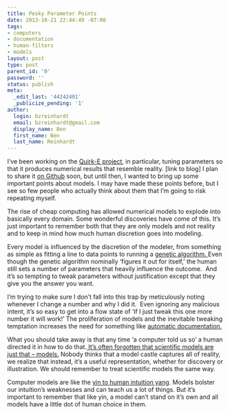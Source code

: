 ```yaml
---
title: Pesky Parameter Points
date: 2013-10-21 22:44:49 -07:00
tags:
- computers
- documentation
- human-filters
- models
layout: post
type: post
parent_id: '0'
password: ''
status: publish
meta:
  _edit_last: '44242401'
  _publicize_pending: '1'
author:
  login: bzreinhardt
  email: bzreinhardt@gmail.com
  display_name: Ben
  first_name: Ben
  last_name: Reinhardt
---
```


<p>I’ve been working on the <a href="http://www.spacecraftresearch.com/blog/?p=212" target="_blank">Quirk-E project</a>, in particular, tuning parameters so that it produces numerical results that resemble reality. [link to blog] I plan to share it <a href="https://github.com/bzreinhardt/quirk" target="_blank">on Github</a> soon, but until then, I wanted to bring up some important points about models. I may have made these points before, but I see so few people who actually think about them that I’m going to risk repeating myself.</p>
<p>The rise of cheap computing has allowed numerical models to explode into basically every domain. Some wonderful discoveries have come of this. It’s just important to remember both that they are only models and not reality and to keep in mind how much human discretion goes into modeling.</p>
<p>Every model is influenced by the discretion of the modeler, from something as simple as fitting a line to data points to running a <a href="http://en.wikipedia.org/wiki/Genetic_algorithm" target="_blank">genetic algorithm. </a>Even though the genetic algorithm nominally ‘figures it out for itself,’ the human still sets a number of parameters that heavily influence the outcome.  And it’s so tempting to tweak parameters without justification except that they give you the answer you want.</p>
<p>I’m trying to make sure I don’t fall into this trap by meticulously noting whenever I change a number and why I did it.  Even ignoring any malicious intent, it’s so easy to get into a flow state of ‘if I just tweak this one more number it will work!’ The proliferation of models and the inevitable tweaking temptation increases the need for something like <a href="http://benjaminreinhardt.wordpress.com/2013/06/30/research-big-brother/" target="_blank">automatic documentation.</a></p>
<p>What you should take away is that any time ‘a computer told us so’ a human directed it in how to do that.<a href="https://www.youtube.com/watch?v=m3dZl3yfGpc" target="_blank"> It’s often forgotten that scientific models are just that – models.</a> Nobody thinks that a model castle captures all of reality, we realize that instead, it’s a useful representation, whether for discovery or illustration. We should remember to treat scientific models the same way.</p>
<p>Computer models are like the <a href="http://en.wikipedia.org/wiki/Yin_and_yang" target="_blank">yin to human intuition yang</a>. Models bolster our intuition’s weaknesses and can teach us a lot of things. But it’s important to remember that like yin, a model can’t stand on it’s own and all models have a little dot of human choice in them.</p>
